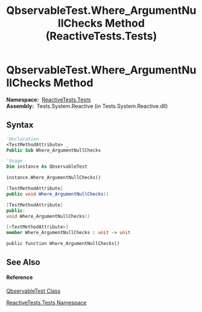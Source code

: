 ﻿---
title: QbservableTest.Where_ArgumentNullChecks Method  (ReactiveTests.Tests)
TOCTitle: Where_ArgumentNullChecks Method
ms:assetid: M:ReactiveTests.Tests.QbservableTest.Where_ArgumentNullChecks
ms:mtpsurl: https://msdn.microsoft.com/en-us/library/reactivetests.tests.qbservabletest.where_argumentnullchecks(v=VS.103)
ms:contentKeyID: 36619945
ms.date: 06/28/2011
mtps_version: v=VS.103
f1_keywords:
- ReactiveTests.Tests.QbservableTest.Where_ArgumentNullChecks
dev_langs:
- CSharp
- JScript
- VB
- FSharp
- c++
---

# QbservableTest.Where\_ArgumentNullChecks Method

**Namespace:**  [ReactiveTests.Tests](hh289046\(v=vs.103\).md)  
**Assembly:**  Tests.System.Reactive (in Tests.System.Reactive.dll)

## Syntax

``` vb
'Declaration
<TestMethodAttribute> _
Public Sub Where_ArgumentNullChecks
```

``` vb
'Usage
Dim instance As QbservableTest

instance.Where_ArgumentNullChecks()
```

``` csharp
[TestMethodAttribute]
public void Where_ArgumentNullChecks()
```

``` c++
[TestMethodAttribute]
public:
void Where_ArgumentNullChecks()
```

``` fsharp
[<TestMethodAttribute>]
member Where_ArgumentNullChecks : unit -> unit 
```

``` jscript
public function Where_ArgumentNullChecks()
```

## See Also

#### Reference

[QbservableTest Class](hh315250\(v=vs.103\).md)

[ReactiveTests.Tests Namespace](hh289046\(v=vs.103\).md)

